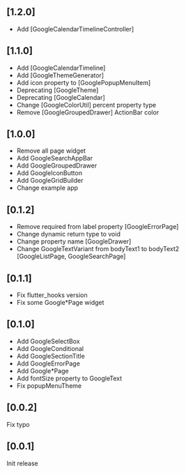 ## [1.2.0]
- Add [GoogleCalendarTimelineController]

## [1.1.0]
- Add [GoogleCalendarTimeline]
- Add [GoogleThemeGenerator]
- Add icon property to [GooglePopupMenuItem]
- Deprecating [GoogleTheme]
- Deprecating [GoogleCalendar]
- Change [GoogleColorUtil] percent property type
- Remove [GoogleGroupedDrawer] ActionBar color

## [1.0.0]
- Remove all page widget
- Add GoogleSearchAppBar
- Add GoogleGroupedDrawer
- Add GoogleIconButton
- Add GoogleGridBuilder
- Change example app

## [0.1.2]
- Remove required from label property [GoogleErrorPage]
- Change dynamic return type to void
- Change property name [GoogleDrawer]
- Change GoogleTextVariant from bodyText1 to bodyText2 [GoogleListPage, GoogleSearchPage] 

## [0.1.1]
- Fix flutter_hooks version
- Fix some Google*Page widget

## [0.1.0]
- Add GoogleSelectBox
- Add GoogleConditional
- Add GoogleSectionTitle
- Add GoogleErrorPage
- Add Google*Page
- Add fontSize property to GoogleText
- Fix popupMenuTheme

## [0.0.2]
Fix typo

## [0.0.1]
Init release
